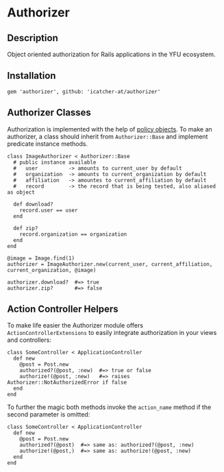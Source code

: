 # Authorizer

## Description
Object oriented authorization for Rails applications in the YFU ecosystem.

## Installation

    gem 'authorizer', github: 'icatcher-at/authorizer'

## Authorizer Classes

Authorization is implemented with the help of [policy objects][1]. To make an authorizer, a class should inherit from `Authorizer::Base` and implement predicate instance methods.

    class ImageAuthorizer < Authorizer::Base
      # public instance available
      #   user          -> amounts to current_user by default
      #   organization  -> amounts to current_organization by default
      #   affiliation   -> amountes to current_affiliation by default
      #   record        -> the record that is being tested, also aliased as object
    
      def download?
        record.user == user
      end
  
      def zip?
        record.organization == organization
      end
    end

    @image = Image.find(1)
    authorizer = ImageAuthorizer.new(current_user, current_affiliation, current_organization, @image)

    authorizer.download?  #=> true
    authorizer.zip?       #=> false

## Action Controller Helpers

To make life easier the Authorizer module offers `ActionControllerExtensions` to easily integrate authorization in your views and controllers:

    class SomeController < ApplicationController
      def new
        @post = Post.new
        authorized?(@post, :new)  #=> true or false
        authorize!(@post, :new)   #=> raises Authorizer::NotAuthorizedError if false
      end
    end
    
To further the magic both methods invoke the `action_name` method if the second parameter is omitted:

    class SomeController < ApplicationController
      def new
        @post = Post.new
        authorized?(@post)  #=> same as: authorized?(@post, :new)
        authorize!(@post,)  #=> same as: authorize!(@post, :new)
      end
    end



[1]: http://eng.joingrouper.com/blog/2014/03/20/rails-the-missing-parts-policies/